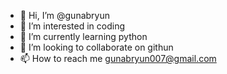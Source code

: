 - 👋 Hi, I’m @gunabryun
- 👀 I’m interested in coding
- 🌱 I’m currently learning python
- 💞️ I’m looking to collaborate on githun
- 📫 How to reach me gunabryun007@gmail.com

<!---
gunabryun/gunabryun is a ✨ special ✨ repository because its `README.md` (this file) appears on your GitHub profile.
You can click the Preview link to take a look at your changes.
--->
